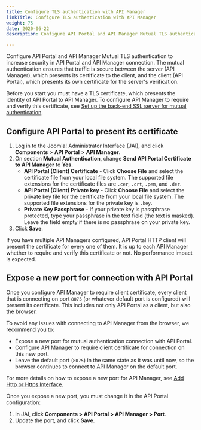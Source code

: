 ```yaml
---
title: Configure TLS authentication with API Manager
linkTitle: Configure TLS authentication with API Manager
weight: 75
date: 2020-06-22
description: Configure API Portal and API Manager Mutual TLS authentication to increase the level of security of your API Portal.

---
```

Configure API Portal and API Manager Mutual TLS authentication to increase security in API Portal and API Manager connection. The mutual authentication ensures that traffic is secure between the server (API Manager), which presents its certificate to the client, and the client (API Portal), which presents its own certificate for the server's verification.

Before you start you must have a TLS certificate, which presents the identity of API Portal to API Manager. To configure API Manager to require and verify this certificate, see [Set up the back-end SSL server for mutual authentication](/docs/apim_administration/apimgr_admin/api_mgmt_custom_policies/#set-up-the-back-end-ssl-server-for-mutual-authentication).

## Configure API Portal to present its certificate

1. Log in to the Joomla! Administrator Interface (JAI), and click **Components** > **API Portal** > **API Manager**.
2. On section **Mutual Authentication**, change **Send API Portal Certificate to API Manager** to **Yes**.
    * **API Portal (Client) Certificate** - Click **Choose File** and select the certificate file from your local file system. The supported file extensions for the certificate files are `.cer`, `.crt`, `.pem`, and `.der`.
    * **API Portal (Client) Private key** - Click **Choose File** and select the private key file for the certificate from your local file system. The supported file extensions for the private key is `.key`.
    * **Private Key Passphrase** - If your private key is passphrase protected, type your passphrase in the text field (the text is masked). Leave the field empty if there is no passphrase on your private key.
3. Click **Save**.

If you have multiple API Managers configured, API Portal HTTP client will present the certificate for every one of them. It is up to each API Manager whether to require and verify this certificate or not. No performance impact is expected.

## Expose a new port for connection with API Portal

Once you configure API Manager to require client certificate, every client that is connecting on port `8075` (or whatever default port is configured) will present its certificate. This includes not only API Portal as a client, but also the browser.

To avoid any issues with connecting to API Manager from the browser, we recommend you to:

* Expose a new port for mutual authentication connection with API Portal.
* Configure API Manager to require client certificate for connection on this new port.
* Leave the default port (`8075`) in the same state as it was until now, so the browser continues to connect to API Manager on the default port.

For more details on how to expose a new port for API Manager, see [Add Http or Https Interface](/docs/apim_policydev/apigw_gw_instances/general_services/#http-and-https-interfaces).

Once you expose a new port, you must change it in the API Portal configuration:

1. In JAI, click **Components > API Portal > API Manager > Port**.
2. Update the port, and click **Save**.
